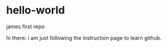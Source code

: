 # hello-world
james first repo

hi there:
i am just following the instruction page to learn github.
